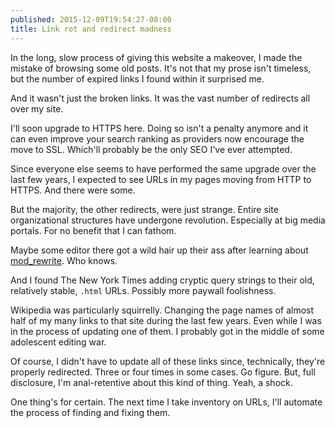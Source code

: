 ```yaml
---
published: 2015-12-09T19:54:27-08:00
title: Link rot and redirect madness
---
```

In the long, slow process of giving this website a makeover, I made the mistake of browsing some old posts. It's not that my prose isn't timeless, but the number of expired links I found within it surprised me.

And it wasn't just the broken links. It was the vast number of redirects all over my site.

I'll soon upgrade to HTTPS here. Doing so isn't a penalty anymore and it can even improve your search ranking as providers now encourage the move to SSL. Which'll probably be the only SEO I've ever attempted.

Since everyone else seems to have performed the same upgrade over the last few years, I expected to see URLs in my pages moving from HTTP to HTTPS. And there were some.

But the majority, the other redirects, were just strange. Entire site organizational structures have undergone revolution. Especially at big media portals. For no benefit that I can fathom.

Maybe some editor there got a wild hair up their ass after learning about [mod_rewrite](https://httpd.apache.org/docs/current/mod/mod_rewrite.html). Who knows.

And I found The New York Times adding cryptic query strings to their old, relatively stable, `.html` URLs. Possibly more paywall foolishness.

Wikipedia was particularly squirrelly. Changing the page names of almost half of my many links to that site during the last few years. Even while I was in the process of updating one of them. I probably got in the middle of some adolescent editing war.

Of course, I didn't have to update all of these links since, technically, they're properly redirected. Three or four times in some cases. Go figure. But, full disclosure, I'm anal-retentive about this kind of thing. Yeah, a shock.

One thing's for certain. The next time I take inventory on URLs, I'll automate the process of finding and fixing them.